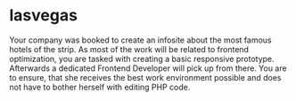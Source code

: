 # lasvegas
Your company was booked to
create an infosite about the most
famous hotels of the strip. As most of
the work will be related to frontend
optimization, you are tasked with
creating a basic responsive
prototype. Afterwards a dedicated
Frontend Developer will pick up from
there. You are to ensure, that she
receives the best work environment
possible and does not have to
bother herself with editing PHP code.
